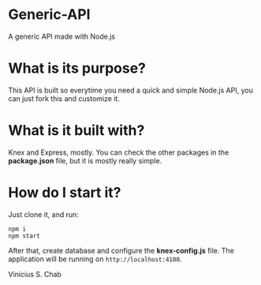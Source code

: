 # Generic-API
A generic API made with Node.js

# What is its purpose?
This API is built so everytime you need a quick and simple Node.js API, you can just fork this and customize it.

# What is it built with?
Knex and Express, mostly. You can check the other packages in the **package.json** file, but it is mostly really simple.

# How do I start it?

Just clone it, and run:
```
npm i
npm start
```
After that, create database and configure the **knex-config.js** file.
The application will be running on `http://localhost:4100`.

Vinícius S. Chab
